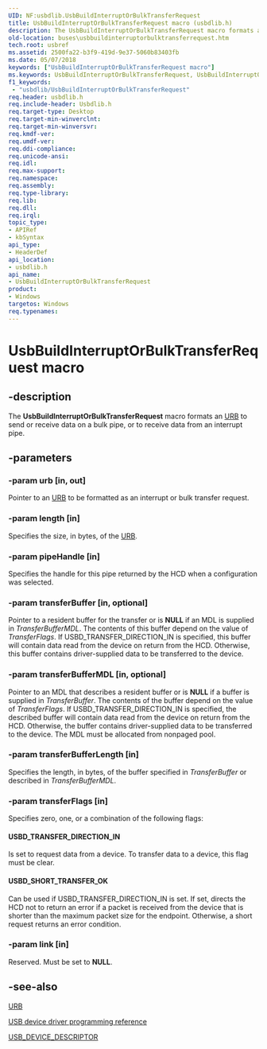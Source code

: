 ```yaml
---
UID: NF:usbdlib.UsbBuildInterruptOrBulkTransferRequest
title: UsbBuildInterruptOrBulkTransferRequest macro (usbdlib.h)
description: The UsbBuildInterruptOrBulkTransferRequest macro formats an URB to send or receive data on a bulk pipe, or to receive data from an interrupt pipe.
old-location: buses\usbbuildinterruptorbulktransferrequest.htm
tech.root: usbref
ms.assetid: 2500fa22-b3f9-419d-9e37-5060b83403fb
ms.date: 05/07/2018
keywords: ["UsbBuildInterruptOrBulkTransferRequest macro"]
ms.keywords: UsbBuildInterruptOrBulkTransferRequest, UsbBuildInterruptOrBulkTransferRequest routine [Buses], buses.usbbuildinterruptorbulktransferrequest, usbdlib/UsbBuildInterruptOrBulkTransferRequest, usbfunc_ecc1d157-942d-4d0e-9c07-9fef00cd5faf.xml
f1_keywords:
 - "usbdlib/UsbBuildInterruptOrBulkTransferRequest"
req.header: usbdlib.h
req.include-header: Usbdlib.h
req.target-type: Desktop
req.target-min-winverclnt: 
req.target-min-winversvr: 
req.kmdf-ver: 
req.umdf-ver: 
req.ddi-compliance: 
req.unicode-ansi: 
req.idl: 
req.max-support: 
req.namespace: 
req.assembly: 
req.type-library: 
req.lib: 
req.dll: 
req.irql: 
topic_type:
- APIRef
- kbSyntax
api_type:
- HeaderDef
api_location:
- usbdlib.h
api_name:
- UsbBuildInterruptOrBulkTransferRequest
product:
- Windows
targetos: Windows
req.typenames: 
---
```


# UsbBuildInterruptOrBulkTransferRequest macro


## -description


The <b>UsbBuildInterruptOrBulkTransferRequest</b> macro formats an <a href="https://docs.microsoft.com/windows-hardware/drivers/ddi/usb/ns-usb-_urb">URB</a> to send or receive data on a bulk pipe, or to receive data from an interrupt pipe.


## -parameters




### -param urb [in, out]

Pointer to an <a href="https://docs.microsoft.com/windows-hardware/drivers/ddi/usb/ns-usb-_urb">URB</a> to be formatted as an interrupt or bulk transfer request.


### -param length [in]

Specifies the size, in bytes, of the <a href="https://docs.microsoft.com/windows-hardware/drivers/ddi/usb/ns-usb-_urb">URB</a>.


### -param pipeHandle [in]

Specifies the handle for this pipe returned by the HCD when a configuration was selected.


### -param transferBuffer [in, optional]

Pointer to a resident buffer for the transfer or is <b>NULL</b> if an MDL is supplied in <i>TransferBufferMDL</i>. The contents of this buffer depend on the value of <i>TransferFlags</i>. If USBD_TRANSFER_DIRECTION_IN is specified, this buffer will contain data read from the device on return from the HCD. Otherwise, this buffer contains driver-supplied data to be transferred to the device.


### -param transferBufferMDL [in, optional]

Pointer to an MDL that describes a resident buffer or is <b>NULL</b> if a buffer is supplied in <i>TransferBuffer</i>. The contents of the buffer depend on the value of <i>TransferFlags</i>. If USBD_TRANSFER_DIRECTION_IN is specified, the described buffer will contain data read from the device on return from the HCD. Otherwise, the buffer contains driver-supplied data to be transferred to the device. The MDL must be allocated from nonpaged pool.


### -param transferBufferLength [in]

Specifies the length, in bytes, of the buffer specified in <i>TransferBuffer</i> or described in <i>TransferBufferMDL</i>.


### -param transferFlags [in]

Specifies zero, one, or a combination of the following flags:





#### USBD_TRANSFER_DIRECTION_IN

Is set to request data from a device. To transfer data to a device, this flag must be clear.



#### USBD_SHORT_TRANSFER_OK

Can be used if USBD_TRANSFER_DIRECTION_IN is set. If set, directs the HCD not to return an error if a packet is received from the device that is shorter than the maximum packet size for the endpoint. Otherwise, a short request returns an error condition.


### -param link [in]

Reserved. Must be set to <b>NULL</b>.


## -see-also




<a href="https://docs.microsoft.com/windows-hardware/drivers/ddi/usb/ns-usb-_urb">URB</a>



<a href="https://docs.microsoft.com/windows-hardware/drivers/ddi/_usbref/">USB device driver programming reference</a>



<a href="https://docs.microsoft.com/windows-hardware/drivers/ddi/usbspec/ns-usbspec-_usb_device_descriptor">USB_DEVICE_DESCRIPTOR</a>
 

 

